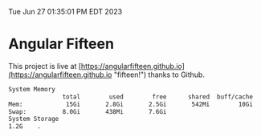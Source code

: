 Tue Jun 27 01:35:01 PM EDT 2023

# Angular Fifteen


This project is live at [https://angularfifteen.github.io](https://angularfifteen.github.io "fifteen!") thanks to Github.

```bash
System Memory
               total        used        free      shared  buff/cache   available
Mem:            15Gi       2.8Gi       2.5Gi       542Mi        10Gi        11Gi
Swap:          8.0Gi       438Mi       7.6Gi
System Storage
1.2G	.
```
```bash
